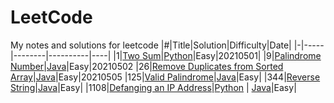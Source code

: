 # LeetCode
My notes and solutions for leetcode
|#|Title|Solution|Difficulty|Date|
|-|-----|--------|----------|----|
|1|[Two Sum](https://leetcode.com/problems/two-sum)|[Python](https://github.com/yiyangd/LeetCode/blob/main/Python/001two_sum.py)|Easy|20210501|
|9|[Palindrome Number](https://leetcode.com/problems/palindrome-number)|[Java](https://github.com/yiyangd/LeetCode/blob/main/Java/009isPalindromeNum.java)|Easy|20210502
|26|[Remove Duplicates from Sorted Array](https://leetcode.com/problems/remove-duplicates-from-sorted-array/)|[Java](https://github.com/yiyangd/LeetCode/blob/main/Java/026removeDuplicates.java)|Easy|20210505
|125|[Valid Palindrome](https://leetcode.com/problems/valid-palindrome)|[Java](https://github.com/yiyangd/LeetCode/blob/main/Java/125isPalindrome.java)|Easy|
|344|[Reverse String](https://leetcode.com/problems/reverse-string)|[Java](https://github.com/yiyangd/LeetCode/blob/main/Java/344reverseString.java)|Easy|
|1108|[Defanging an IP Address](https://leetcode.com/problems/defanging-an-ip-address/)|[Python](https://github.com/yiyangd/LeetCode/blob/main/Python/1108Defanging_IP_Address.py) \| [Java](https://github.com/yiyangd/LeetCode/blob/main/Java/1108defangIPaddr.java)|Easy|
